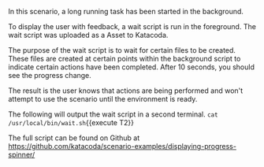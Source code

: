 In this scenario, a long running task has been started in the background. 

To display the user with feedback, a wait script is run in the foreground. The wait script was uploaded as a Asset to Katacoda.

The purpose of the wait script is to wait for certain files to be created. These files are created at certain points within the background script to indicate certain actions have been completed. After 10 seconds, you should see the progress change.

The result is the user knows that actions are being performed and won't attempt to use the scenario until the environment is ready.

The following will output the wait script in a second terminal.
`cat /usr/local/bin/wait.sh`{{execute T2}}

The full script can be found on Github at https://github.com/katacoda/scenario-examples/displaying-progress-spinner/